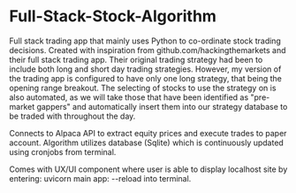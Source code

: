 # Full-Stack-Stock-Algorithm

Full stack trading app that mainly uses Python to co-ordinate stock trading decisions. Created with inspiration from github.com/hackingthemarkets and their full stack trading app. Their original trading strategy had been to include both long and short day trading strategies. However, my version of the trading app is configured to have only one long strategy, that being the opening range breakout. The selecting of stocks to use the strategy on is also automated, as we will take those that have been identified as "pre-market gappers" and automatically insert them into our strategy database to be traded with throughout the day. 

Connects to Alpaca API to extract equity prices and execute trades to paper account. Algorithm utilizes database (Sqlite) which is continuously updated using cronjobs from terminal. 

Comes with UX/UI component where user is able to display localhost site by entering: uvicorn main app: --reload into terminal.
